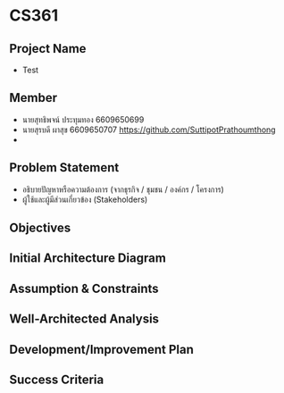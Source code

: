 # CS361
## Project Name
- Test
## Member
- นายสุทธิพจน์ ประทุมทอง 6609650699
- นายสุรบดี ผาสุข 6609650707
https://github.com/SuttipotPrathoumthong
- 
## Problem Statement
- อธิบายปัญหาหรือความต้องการ (จากธุรกิจ / ชุมชน / องค์กร / โครงการ) 
- ผู้ใช้และผู้มีส่วนเกี่ยวข้อง (Stakeholders)
## Objectives
## Initial Architecture Diagram
## Assumption & Constraints
## Well-Architected Analysis
## Development/Improvement Plan
## Success Criteria
